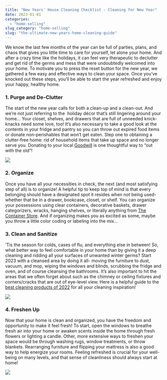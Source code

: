 ```yaml
---
title: "New Years' House Cleaning Checklist - Cleaning for New Year"
date: 2023-01-01
categories: 
  - "home-selling"
slug_category: "home-selling"
slug: "the-ultimate-new-years-home-cleaning-guide"
---
```


We know the last few months of the year can be full of parties, plans, and chaos that gives you little time to care for yourself, let alone your home. And after a crazy time like the holidays, it can feel very therapeutic to declutter and get rid of the germs and mess that were undoubtedly welcomed into your home. To motivate you to press the reset button for the new year, we gathered a few easy and effective ways to clean your space. Once you’ve knocked out these steps, you’ll be able to start the year refreshed and enjoy your happy, healthy home.   

### **1\. Purge and De-Clutter**   

The start of the new year calls for both a clean-up and a clean-out. And we’re not just referring to the  holiday décor that’s still lingering around your home... Your closet, shelves, and drawers that are full of unneeded knick-knacks need some love, too! It’s also necessary to take a good look at the contents in your fridge and pantry so you can throw out expired food items or donate non-perishables that won’t get eaten. Step one to obtaining a clutter-free home: rid of household items that take up space and no longer serve you. Donating to your local [Goodwill](https://www.goodwill.org/) is one thoughtful way to “out with the old”!   

![](images/2-1-1024x577.png)

### **2\. Organize**

Once you have all your necessities in check, the next (and most satisfying step of all) is to organize! A helpful tip to keep top of mind is that every belonging should have a designated spot it resides when not being used- whether that be in a drawer, bookcase, closet, or shelf. You can organize your possessions using clear containers, decorative baskets, drawer categorizers, wracks, hanging shelves, or literally anything from [The Container Store](https://www.containerstore.com/welcome.htm). And if organizing makes you as excited as some, maybe you throw a little color coding or labeling into the mix...  

### **3\. Clean and Sanitize**

‘Tis the season for colds, cases of flu, and everything else in between! So, what better way to feel comfortable in your home than by giving it a deep cleaning and ridding all your surfaces of unwanted winter germs? Start 2023 with a cleansed area by doing it all- moving the furniture to dust, vacuum, and mop, wiping the windows and blinds, scrubbing the fridge and oven, and of course cleansing the bathrooms. It’s also important to hit the areas that we often forget about such as the chimney or ceiling fixtures and corners/cracks that are out of eye-level view. Here is a helpful guide to the [best cleaning products of 2022](https://www.purewow.com/home/best-cleaning-products) for all your cleaning inspiration!  

![](images/3-1-1024x577.png)

### **4\. Freshen Up** 

Now that your home is clean and organized, you have the freedom and opportunity to make it feel fresh! To start, open the windows to breathe fresh air into your home or awaken scents inside the home through fresh flowers or lighting a candle. Other, more extensive ways to freshen your space would be through washing rugs, window treatments, or throw blankets. Rearranging furniture and flipping your mattress is also a good way to help energize your rooms. Feeling refreshed is crucial for your well-being on many levels, and that sense of cleanliness should always start at home! 

![](images/4-3-1024x577.png)
